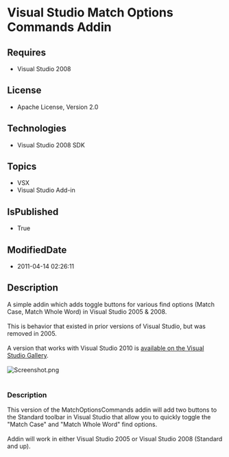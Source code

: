 # Visual Studio Match Options Commands Addin
## Requires
* Visual Studio 2008
## License
* Apache License, Version 2.0
## Technologies
* Visual Studio 2008 SDK
## Topics
* VSX
* Visual Studio Add-in
## IsPublished
* True
## ModifiedDate
* 2011-04-14 02:26:11
## Description

<p>A simple addin which adds toggle buttons for various find options (Match Case, Match Whole Word) in Visual Studio 2005 &amp; 2008.<br>
<br>
This is behavior that existed in prior versions of Visual Studio, but was removed in 2005.
<br>
<br>
A version that works with Visual Studio 2010 is <a class="externalLink" href="http://visualstudiogallery.msdn.microsoft.com/en-us/2b40d661-4e55-4716-a383-368d86dad674">
available on the Visual Studio Gallery</a>. <br>
<br>
<img src="-filedownload.aspx?projectname=vsmatchoptions&downloadid=1297" alt="Screenshot.png"><br>
<br>
</p>
<div class="Description" id="ctl00_ctl00_Content_TabContentPanel_Content_ReleaseDescriptionPanel">
<h3 class="Header">Description</h3>
<div class="WikiContent">
<div class="wikidoc">This version of the MatchOptionsCommands addin will add two buttons to the Standard toolbar in Visual Studio that allow you to quickly toggle the &quot;Match Case&quot; and &quot;Match Whole Word&quot; find options.<br>
<br>
Addin will work in either Visual Studio 2005 or Visual Studio 2008 (Standard and up).</div>
</div>
</div>
